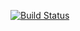 [![Build Status](https://travis-ci.com/Bantu1996/express-intro.svg?branch=master)](https://travis-ci.com/Bantu1996/express-intro)